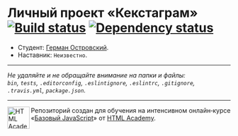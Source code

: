 # Личный проект «Кекстаграм» [![Build status][travis-image]][travis-url] [![Dependency status][dependency-image]][dependency-url]

* Студент: [Герман Островский](https://up.htmlacademy.ru/javascript/7/user/212946).
* Наставник: `Неизвестно`.

---

_Не удаляйте и не обращайте внимание на папки и файлы:_<br>
_`bin`, `tests`, `.editorconfig`, `.eslintignore`, `.eslintrc`, `.gitignore`, `.travis.yml`, `package.json`._

---

<a href="https://htmlacademy.ru/intensive/javascript"><img align="left" width="50" height="50" title="HTML Academy" src="https://up.htmlacademy.ru/static/img/intensive/javascript/logo-for-github.svg"></a>

Репозиторий создан для обучения на интенсивном онлайн‑курсе «[Базовый JavaScript](https://htmlacademy.ru/intensive/javascript)» от [HTML Academy](https://htmlacademy.ru).

[travis-image]: https://travis-ci.org/htmlacademy-javascript/212946-kekstagram.svg?branch=master
[travis-url]: https://travis-ci.org/htmlacademy-javascript/212946-kekstagram
[dependency-image]: https://david-dm.org/htmlacademy-javascript/212946-kekstagram.svg?style=flat-square
[dependency-url]: https://david-dm.org/htmlacademy-javascript/212946-kekstagram
